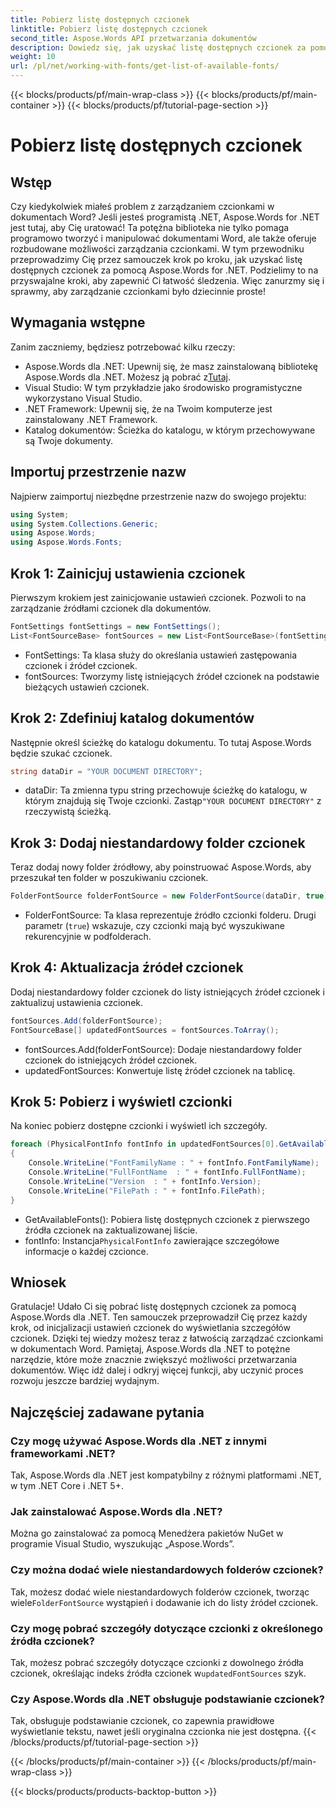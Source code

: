 ```yaml
---
title: Pobierz listę dostępnych czcionek
linktitle: Pobierz listę dostępnych czcionek
second_title: Aspose.Words API przetwarzania dokumentów
description: Dowiedz się, jak uzyskać listę dostępnych czcionek za pomocą Aspose.Words dla .NET w tym szczegółowym samouczku krok po kroku. Zwiększ swoje umiejętności zarządzania czcionkami.
weight: 10
url: /pl/net/working-with-fonts/get-list-of-available-fonts/
---
```


{{< blocks/products/pf/main-wrap-class >}}
{{< blocks/products/pf/main-container >}}
{{< blocks/products/pf/tutorial-page-section >}}

# Pobierz listę dostępnych czcionek

## Wstęp

Czy kiedykolwiek miałeś problem z zarządzaniem czcionkami w dokumentach Word? Jeśli jesteś programistą .NET, Aspose.Words for .NET jest tutaj, aby Cię uratować! Ta potężna biblioteka nie tylko pomaga programowo tworzyć i manipulować dokumentami Word, ale także oferuje rozbudowane możliwości zarządzania czcionkami. W tym przewodniku przeprowadzimy Cię przez samouczek krok po kroku, jak uzyskać listę dostępnych czcionek za pomocą Aspose.Words for .NET. Podzielimy to na przyswajalne kroki, aby zapewnić Ci łatwość śledzenia. Więc zanurzmy się i sprawmy, aby zarządzanie czcionkami było dziecinnie proste!

## Wymagania wstępne

Zanim zaczniemy, będziesz potrzebować kilku rzeczy:

-  Aspose.Words dla .NET: Upewnij się, że masz zainstalowaną bibliotekę Aspose.Words dla .NET. Możesz ją pobrać z[Tutaj](https://releases.aspose.com/words/net/).
- Visual Studio: W tym przykładzie jako środowisko programistyczne wykorzystano Visual Studio.
- .NET Framework: Upewnij się, że na Twoim komputerze jest zainstalowany .NET Framework.
- Katalog dokumentów: Ścieżka do katalogu, w którym przechowywane są Twoje dokumenty.

## Importuj przestrzenie nazw

Najpierw zaimportuj niezbędne przestrzenie nazw do swojego projektu:

```csharp
using System;
using System.Collections.Generic;
using Aspose.Words;
using Aspose.Words.Fonts;
```

## Krok 1: Zainicjuj ustawienia czcionek

Pierwszym krokiem jest zainicjowanie ustawień czcionek. Pozwoli to na zarządzanie źródłami czcionek dla dokumentów.

```csharp
FontSettings fontSettings = new FontSettings();
List<FontSourceBase> fontSources = new List<FontSourceBase>(fontSettings.GetFontsSources());
```

- FontSettings: Ta klasa służy do określania ustawień zastępowania czcionek i źródeł czcionek.
- fontSources: Tworzymy listę istniejących źródeł czcionek na podstawie bieżących ustawień czcionek.

## Krok 2: Zdefiniuj katalog dokumentów

Następnie określ ścieżkę do katalogu dokumentu. To tutaj Aspose.Words będzie szukać czcionek.

```csharp
string dataDir = "YOUR DOCUMENT DIRECTORY";
```

-  dataDir: Ta zmienna typu string przechowuje ścieżkę do katalogu, w którym znajdują się Twoje czcionki. Zastąp`"YOUR DOCUMENT DIRECTORY"` z rzeczywistą ścieżką.

## Krok 3: Dodaj niestandardowy folder czcionek

Teraz dodaj nowy folder źródłowy, aby poinstruować Aspose.Words, aby przeszukał ten folder w poszukiwaniu czcionek.

```csharp
FolderFontSource folderFontSource = new FolderFontSource(dataDir, true);
```

- FolderFontSource: Ta klasa reprezentuje źródło czcionki folderu. Drugi parametr (`true`) wskazuje, czy czcionki mają być wyszukiwane rekurencyjnie w podfolderach.

## Krok 4: Aktualizacja źródeł czcionek

Dodaj niestandardowy folder czcionek do listy istniejących źródeł czcionek i zaktualizuj ustawienia czcionek.

```csharp
fontSources.Add(folderFontSource);
FontSourceBase[] updatedFontSources = fontSources.ToArray();
```

- fontSources.Add(folderFontSource): Dodaje niestandardowy folder czcionek do istniejących źródeł czcionek.
- updatedFontSources: Konwertuje listę źródeł czcionek na tablicę.

## Krok 5: Pobierz i wyświetl czcionki

Na koniec pobierz dostępne czcionki i wyświetl ich szczegóły.

```csharp
foreach (PhysicalFontInfo fontInfo in updatedFontSources[0].GetAvailableFonts())
{
    Console.WriteLine("FontFamilyName : " + fontInfo.FontFamilyName);
    Console.WriteLine("FullFontName  : " + fontInfo.FullFontName);
    Console.WriteLine("Version  : " + fontInfo.Version);
    Console.WriteLine("FilePath : " + fontInfo.FilePath);
}
```

- GetAvailableFonts(): Pobiera listę dostępnych czcionek z pierwszego źródła czcionek na zaktualizowanej liście.
-  fontInfo: Instancja`PhysicalFontInfo` zawierające szczegółowe informacje o każdej czcionce.

## Wniosek

Gratulacje! Udało Ci się pobrać listę dostępnych czcionek za pomocą Aspose.Words dla .NET. Ten samouczek przeprowadził Cię przez każdy krok, od inicjalizacji ustawień czcionek do wyświetlania szczegółów czcionek. Dzięki tej wiedzy możesz teraz z łatwością zarządzać czcionkami w dokumentach Word. Pamiętaj, Aspose.Words dla .NET to potężne narzędzie, które może znacznie zwiększyć możliwości przetwarzania dokumentów. Więc idź dalej i odkryj więcej funkcji, aby uczynić proces rozwoju jeszcze bardziej wydajnym.

## Najczęściej zadawane pytania

### Czy mogę używać Aspose.Words dla .NET z innymi frameworkami .NET?
Tak, Aspose.Words dla .NET jest kompatybilny z różnymi platformami .NET, w tym .NET Core i .NET 5+.

### Jak zainstalować Aspose.Words dla .NET?
Można go zainstalować za pomocą Menedżera pakietów NuGet w programie Visual Studio, wyszukując „Aspose.Words”.

### Czy można dodać wiele niestandardowych folderów czcionek?
 Tak, możesz dodać wiele niestandardowych folderów czcionek, tworząc wiele`FolderFontSource` wystąpień i dodawanie ich do listy źródeł czcionek.

### Czy mogę pobrać szczegóły dotyczące czcionki z określonego źródła czcionek?
 Tak, możesz pobrać szczegóły dotyczące czcionki z dowolnego źródła czcionek, określając indeks źródła czcionek w`updatedFontSources` szyk.

### Czy Aspose.Words dla .NET obsługuje podstawianie czcionek?
Tak, obsługuje podstawianie czcionek, co zapewnia prawidłowe wyświetlanie tekstu, nawet jeśli oryginalna czcionka nie jest dostępna.
{{< /blocks/products/pf/tutorial-page-section >}}

{{< /blocks/products/pf/main-container >}}
{{< /blocks/products/pf/main-wrap-class >}}

{{< blocks/products/products-backtop-button >}}
